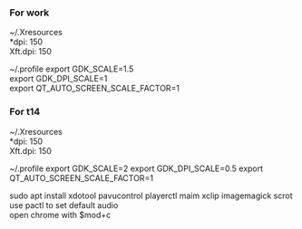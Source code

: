 ### For work
~/.Xresources  
*dpi: 150  
Xft.dpi: 150  

~/.profile
export GDK_SCALE=1.5  
export GDK_DPI_SCALE=1  
export QT_AUTO_SCREEN_SCALE_FACTOR=1  

### For t14

~/.Xresources  
*dpi: 150  
Xft.dpi: 150  

~/.profile
export GDK_SCALE=2
export GDK_DPI_SCALE=0.5
export QT_AUTO_SCREEN_SCALE_FACTOR=1 


sudo apt install xdotool pavucontrol playerctl maim xclip imagemagick scrot
use pactl to set default audio  
open chrome with $mod+c  

